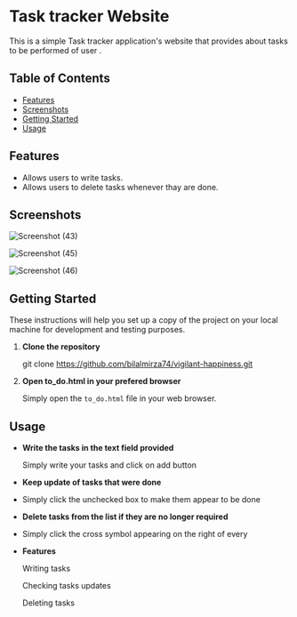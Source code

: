 # Task tracker Website

This is a simple Task tracker application's website that provides about tasks to be performed of user .



## Table of Contents

- [Features](#features)
- [Screenshots](#screenshots)
- [Getting Started](#getting-started)
- [Usage](#usage)

## Features

- Allows users to write tasks.
- Allows users to delete tasks whenever thay are done.

## Screenshots

![Screenshot (43)](https://github.com/HARSHITHASLADI1/easy_tut/assets/129505081/53d2996c-ba65-44e5-937e-7c12658d5547)

![Screenshot (45)](https://github.com/HARSHITHASLADI1/easy_tut/assets/129505081/712c65fd-ecad-4ee6-8f68-ecb056353eac)

![Screenshot (46)](https://github.com/HARSHITHASLADI1/easy_tut/assets/129505081/be0229fc-cd85-4a40-9b34-b2356c2dbb96)

## Getting Started

These instructions will help you set up a copy of the project on your local machine for development and testing purposes.

1. **Clone the repository**

   
   git clone https://github.com/bilalmirza74/vigilant-happiness.git
 

2. **Open to_do.html in your prefered browser**

   Simply open the `to_do.html` file in your web browser.

## Usage

- **Write the tasks in the text field provided**

  Simply write your tasks and click on add button

- **Keep update of tasks that were done**
  
-  Simply click the unchecked box to make them appear to be done 

- **Delete tasks from the list if they are no longer required**  

 - Simply click the cross symbol appearing on the right of every

- **Features**

  Writing tasks

  Checking tasks updates

  Deleting tasks
